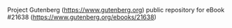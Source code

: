 Project Gutenberg (https://www.gutenberg.org) public repository for eBook #21638 (https://www.gutenberg.org/ebooks/21638)
